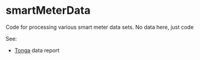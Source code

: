 # smartMeterData
Code for processing various smart meter data sets. No data here, just code

See:

 * [Tonga](https://cfsotago.github.io/smartMeterData/tonga/tongaSmartMeterData.html) data report
